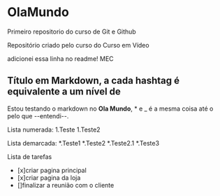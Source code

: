 # OlaMundo
 Primeiro repositorio do curso de Git e Github

 Repositório criado pelo curso do Curso em Vídeo
 
 adicionei essa linha no readme! MEC

## Título em Markdown, a cada hashtag é equivalente a um nível de <Hn>

 Estou testando o markdown no __Ola Mundo__, * e _ é a mesma coisa até o pelo que --entendi--. 

 Lista numerada:
 1.Teste
    1.Teste2

Lista demarcada:
*.Teste1
*.Teste2
    *.Teste2.1
*.Teste3


Lista de tarefas
- [x]criar pagina principal
- [x]criar pagina da loja
- []finalizar a reunião com o cliente